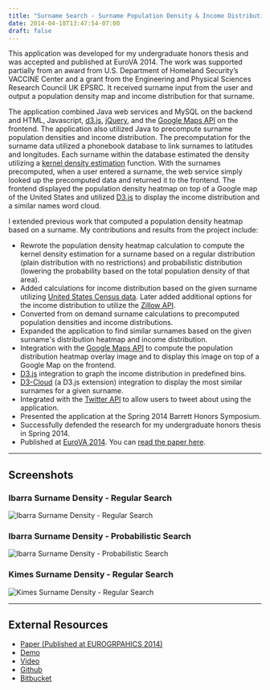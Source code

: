 ```yaml
---
title: "Surname Search - Surname Population Density & Income Distribution"
date: 2014-04-18T13:47:54-07:00
draft: false
---
```


This application was developed for my undergraduate honors thesis and was accepted and published at EuroVA 2014. The work was supported partially from an award from U.S. Department of Homeland Security’s VACCINE Center and a grant from the Engineering and Physical Sciences Research Council UK EPSRC. It received surname input from the user and output a population density map and income distribution for that surname.

The application combined Java web services and MySQL on the backend and HTML, Javascript, [d3.js](https://d3js.org), [jQuery](http://jquery.com), and the [Google Maps API](https://developers.google.com/maps/web/) on the frontend. The application also utilized Java to precompute surname population densities and income distribution. The precomputation for the surname data utilized a phonebook database to link surnames to latitudes and longitudes. Each surname within the database estimated the density utilizing a [kernel density estimation](https://en.wikipedia.org/wiki/Kernel_density_estimation) function. With the surnames precomputed, when a user entered a surname, the web service simply looked up the precomputed data and returned it to the frontend. The frontend displayed the population density heatmap on top of a Google map of the United States and utilized [D3.js](https://d3js.org) to display the income distribution and a similar names word cloud.

I extended previous work that computed a population density heatmap based on a surname. My contributions and results from the project include:

* Rewrote the population density heatmap calculation to compute the kernel density estimation for a surname based on a regular distribution (plain distribution with no restrictions) and probabilistic distribution (lowering the probability based on the total population density of that area).
* Added calculations for income distribution based on the given surname utilizing [United States Census data](https://www.census.gov/data/data-tools.html). Later added additional options for the income distribution to utilize the [Zillow API](https://www.zillow.com/howto/api/APIOverview.htm).
* Converted from on demand surname calculations to precomputed population densities and income distributions.
* Expanded the application to find similar surnames based on the given surname's distribution heatmap and income distribution.
* Integration with the [Google Maps API](https://developers.google.com/maps/web/) to compute the population distribution heatmap overlay image and to display this image on top of a Google Map on the frontend.
* [D3.js](https://d3js.org) integration to graph the income distribution in predefined bins.
* [D3-Cloud](https://github.com/jasondavies/d3-cloud) (a D3.js extension) integration to display the most similar surnames for a given surname.
* Integrated with the [Twitter API](https://developer.twitter.com) to allow users to tweet about using the application.
* Presented the application at the Spring 2014 Barrett Honors Symposium.
* Successfully defended the research for my undergraduate honors thesis in Spring 2014.
* Published at [EuroVA 2014](http://www.eurova.org). You can [read the paper here](https://doi.org/10.2312/eurova.20141143).

---
## Screenshots

### Ibarra Surname Density - Regular Search

![Ibarra Surname Density - Regular Search](/static/img/surname-density/surname-density-base-screenshot.png)

### Ibarra Surname Density - Probabilistic Search

![Ibarra Surname Density - Probabilistic Search](/static/img/surname-density/ibarra-probabilistic-screenshot.jpg)

### Kimes Surname Density - Regular Search

![Kimes Surname Density - Regular Search](/static/img/surname-density/kimes-regular-screenshot.jpg)

---
## External Resources

* [Paper (Published at EUROGRPAHICS 2014)](https://doi.org/10.2312/eurova.20141143)
* [Demo](https://vader.dtn.asu.edu:8443/NameAnalysis/html/index.html)
* [Video](https://www.youtube.com/watch?v=pANl4YJ1C5I&feature=youtu.be)
* [Github](https://github.com/jibarra/Geo-Genealogy-Research)
* [Bitbucket](https://bitbucket.org/jibarra/geo-genealogy-research)
